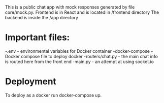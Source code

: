 This is a public chat app with mock responses generated by file core/mock.py.
Frontend is in React and is located in /frontend directory
The backend is inside the /app directory

# Important files:
-.env - environmental variables for Docker container
-docker-compose - Docker compose file to deploy docker
-routers/chat.py - the main chat info is routed here from the front end
-main.py - an attempt at using socket.io

# Deployment
To deploy as a docker run docker-compose up.
